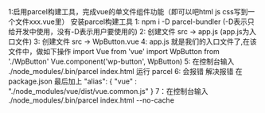 1:启用parcel构建工具，完成vue的单文件组件功能（即可以吧html js css写到一个文件xxx.vue里）
  安装parcel构建工具
    1: npm i -D parcel-bundler (-D表示只给开发中使用，没有-D表示用户要使用的)
    2: 创建文件 src -> app.js (app.js为入口文件)
    3: 创建文件 src -> WpButton.vue
    4: app.js 就是我们的入口文件了,在该文件中，做如下操作
       import Vue from 'vue'
       import WpButton from './WpButton'
       Vue.component('wp-button', WpButton)
    5: 在控制台输入 ./node_modules/.bin/parcel index.html   运行 parcel
    6: 会报错 
      解决报错
      在package.json 最后加上
      "alias": {
        "vue" : "./node_modules/vue/dist/vue.common.js"
      }
    7：在控制台输入 ./node_modules/.bin/parcel index.html --no-cache 
